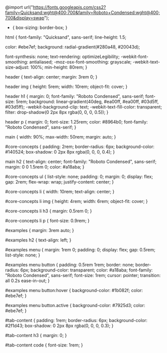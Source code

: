 @import url("https://fonts.googleapis.com/css2?family=Quicksand:wght@400;700&family=Roboto+Condensed:wght@400;700&display=swap");

- {
  box-sizing: border-box;
  }

html {
font-family: "Quicksand", sans-serif;
line-height: 1.5;

color: #ebe7ef;
background: radial-gradient(#280a48, #20043d);

font-synthesis: none;
text-rendering: optimizeLegibility;
-webkit-font-smoothing: antialiased;
-moz-osx-font-smoothing: grayscale;
-webkit-text-size-adjust: 100%;
min-height: 80rem;
}

header {
text-align: center;
margin: 3rem 0;
}

header img {
height: 5rem;
width: 10rem;
object-fit: cover;
}

header h1 {
margin: 0;
font-family: "Roboto Condensed", sans-serif;
font-size: 5rem;
background: linear-gradient(40deg, #ea00ff, #ea00ff, #03d5ff, #03d5ff);
-webkit-background-clip: text;
-webkit-text-fill-color: transparent;
filter: drop-shadow(0 2px 8px rgba(0, 0, 0, 0.5));
}

header p {
margin: 0;
font-size: 1.25rem;
color: #8964b0;
font-family: "Roboto Condensed", sans-serif;
}

main {
width: 90%;
max-width: 50rem;
margin: auto;
}

#core-concepts {
padding: 2rem;
border-radius: 6px;
background-color: #140524;
box-shadow: 0 2px 8px rgba(0, 0, 0, 0.4);
}

main h2 {
text-align: center;
font-family: "Roboto Condensed", sans-serif;
margin: 0 0 1.5rem 0;
color: #a18aba;
}

#core-concepts ul {
list-style: none;
padding: 0;
margin: 0;
display: flex;
gap: 2rem;
flex-wrap: wrap;
justify-content: center;
}

#core-concepts li {
width: 10rem;
text-align: center;
}

#core-concepts li img {
height: 4rem;
width: 6rem;
object-fit: cover;
}

#core-concepts li h3 {
margin: 0.5rem 0;
}

#core-concepts li p {
font-size: 0.9rem;
}

#examples {
margin: 3rem auto;
}

#examples h2 {
text-align: left;
}

#examples menu {
margin: 1rem 0;
padding: 0;
display: flex;
gap: 0.5rem;
list-style: none;
}

#examples menu button {
padding: 0.5rem 1rem;
border: none;
border-radius: 6px;
background-color: transparent;
color: #a18aba;
font-family: "Roboto Condensed", sans-serif;
font-size: 1rem;
cursor: pointer;
transition: all 0.2s ease-in-out;
}

#examples menu button:hover {
background-color: #1b082f;
color: #ebe7ef;
}

#examples menu button.active {
background-color: #7925d3;
color: #ebe7ef;
}

#tab-content {
padding: 1rem;
border-radius: 6px;
background-color: #2f1d43;
box-shadow: 0 2px 8px rgba(0, 0, 0, 0.3);
}

#tab-content h3 {
margin: 0;
}

#tab-content code {
font-size: 1rem;
}
